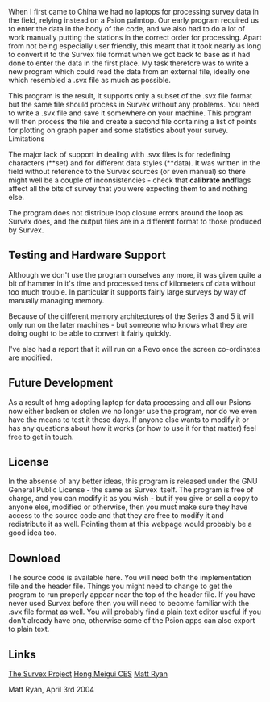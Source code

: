 When I first came to China we had no laptops for processing survey data in the field, relying instead on a Psion palmtop. Our early program required us to enter the data in the body of the code, and we also had to do a lot of work manually putting the stations in the correct order for processing. Apart from not being especially user friendly, this meant that it took nearly as long to convert it to the Survex file format when we got back to base as it had done to enter the data in the first place. My task therefore was to write a new program which could read the data from an external file, ideally one which resembled a .svx file as much as possible.

This program is the result, it supports only a subset of the .svx file format but the same file should process in Survex without any problems. You need to write a .svx file and save it somewhere on your machine. This program will then process the file and create a second file containing a list of points for plotting on graph paper and some statistics about your survey.
Limitations

The major lack of support in dealing with .svx files is for redefining characters (**set) and for different data styles (**data). It was written in the field without reference to the Survex sources (or even manual) so there might well be a couple of inconsistencies - check that **calibrate and**flags affect all the bits of survey that you were expecting them to and nothing else.

The program does not distribue loop closure errors around the loop as Survex does, and the output files are in a different format to those produced by Survex.

## Testing and Hardware Support ##
Although we don't use the program ourselves any more, it was given quite a bit of hammer in it's time and processed tens of kilometers of data without too much trouble. In particular it supports fairly large surveys by way of manually managing memory.

Because of the different memory architectures of the Series 3 and 5 it will only run on the later machines - but someone who knows what they are doing ought to be able to convert it fairly quickly.

I've also had a report that it will run on a Revo once the screen co-ordinates are modified.

## Future Development ##
As a result of hmg adopting laptop for data processing and all our Psions now either broken or stolen we no longer use the program, nor do we even have the means to test it these days. If anyone else wants to modify it or has any questions about how it works (or how to use it for that matter) feel free to get in touch.

## License ##
In the absense of any better ideas, this program is released under the GNU General Public License - the same as Survex itself. The program is free of charge, and you can modify it as you wish - but if you give or sell a copy to anyone else, modified or otherwise, then you must make sure they have access to the source code and that they are free to modify it and redistribute it as well. Pointing them at this webpage would probably be a good idea too.

## Download ##
The source code is available here. You will need both the implementation file and the header file. Things you might need to change to get the program to run properly appear near the top of the header file. If you have never used Survex before then you will need to become familiar with the .svx file format as well. You will probably find a plain text editor useful if you don't already have one, otherwise some of the Psion apps can also export to plain text.

## Links ##
[The Survex Project](http://www.survex.com)
[Hong Meigui CES](http://www.hongmeigui.net)
[Matt Ryan](http://www.mdryan.net)

Matt Ryan, April 3rd 2004